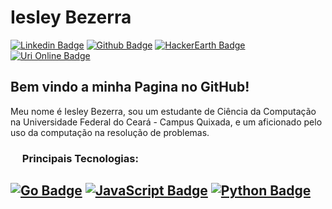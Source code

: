 # Iesley Bezerra

  

[![Linkedin Badge](https://img.shields.io/badge/-LinkedIn-blue?style=flat-square&logo=Linkedin&logoColor=white&link=https://www.linkedin.com/in/iesleybezerra/)](https://www.linkedin.com/in/iesleybezerra/) [![Github Badge](https://img.shields.io/badge/-Github-000?style=flat-square&logo=Github&logoColor=white&link=https://github.com/iybe)](https://github.com/iybe) [![HackerEarth Badge](https://img.shields.io/badge/-Hacker%20Earth-000066?style=flat-square&link=https://www.hackerearth.com/@iesleybezerra2)](https://www.hackerearth.com/@iesleybezerra2) [![Uri Online Badge](https://img.shields.io/badge/-URI%20Online-e62e00?style=flat-square&link=https://www.urionlinejudge.com.br/judge/en/profile/48570)](https://www.urionlinejudge.com.br/judge/en/profile/48570)

  

## Bem vindo a minha Pagina no GitHub!

  

Meu nome é Iesley Bezerra, sou um estudante de Ciência da Computação na Universidade Federal do Ceará - Campus Quixada, e um aficionado pelo uso da computação na resolução de problemas. 
  

### <img src="https://github.com/TheDudeThatCode/TheDudeThatCode/blob/master/Assets/Rocket.gif" width="15px"> Principais Tecnologias:

  
[![Go Badge](https://img.shields.io/badge/-Go-blue?style=flat-square&logo=Go&logoColor=white&link=https://golang.org/)](https://golang.org/)
[![JavaScript Badge](https://img.shields.io/badge/-JavaScript-yellow?style=flat-square&logo=JavaScript&logoColor=white&link=https://www.w3schools.com/js/default.asp)](https://www.w3schools.com/js/default.asp) [![Python Badge](https://img.shields.io/badge/-Python-blue?style=flat-square&logo=python&logoColor=white&link=https://www.python.org/)](https://www.python.org/)
---
